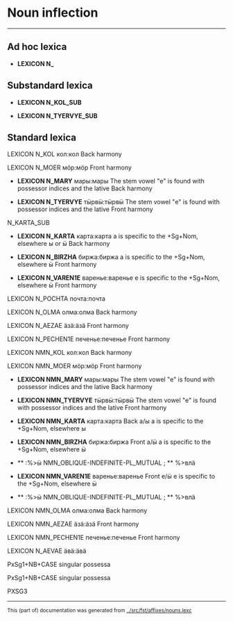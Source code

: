 # Noun inflection
----

## Ad hoc lexica




* **LEXICON N_**

## Substandard lexica

* **LEXICON N_KOL_SUB**

* **LEXICON N_TYERVYE_SUB**



## Standard lexica 

LEXICON N_KOL  кол:кол
Back harmony

LEXICON N_MOER  мӧр:мӧр
Front harmony

* **LEXICON N_MARY** мары:мары
The stem vowel "е" is found with possessor indices and the lative
Back harmony

* **LEXICON N_TYERVYE** тӹрвӹ:тӹрвӹ
The stem vowel "е" is found with possessor indices and the lative
Front harmony

N_KARTA_SUB

* **LEXICON N_KARTA** карта:карта
а is specific to the +Sg+Nom, elsewhere ы or ӹ
Back harmony

* **LEXICON N_BIRZHA** биржа:биржа
а is specific to the +Sg+Nom, elsewhere  ӹ
Front harmony

* **LEXICON N_VAREN1E** варенье:варенье
е is specific to the +Sg+Nom, elsewhere  ӹ
Front harmony

LEXICON N_POCHTA   почта:почта

LEXICON N_OLMA   олма:олма
Back harmony

LEXICON N_AEZAE   ӓзӓ:ӓзӓ
Front harmony

LEXICON N_PECHEN1E   печенье:печенье
Front harmony

LEXICON NMN_KOL  кол:кол
Back harmony


LEXICON NMN_MOER  мӧр:мӧр
Front harmony


* **LEXICON NMN_MARY** мары:мары
The stem vowel "е" is found with possessor indices and the lative
Back harmony


* **LEXICON NMN_TYERVYE** тӹрвӹ:тӹрвӹ
The stem vowel "е" is found with possessor indices and the lative
Front harmony


* **LEXICON NMN_KARTA** карта:карта
Back а/ы
а is specific to the +Sg+Nom, elsewhere ы


* **LEXICON NMN_BIRZHA** биржа:биржа
Front а/ӹ
а is specific to the +Sg+Nom, elsewhere ӹ

* ** :%>ӹ NMN_OBLIQUE-INDEFINITE-PL_MUTUAL ; ** %>влӓ

* **LEXICON NMN_VAREN1E** варенье:варенье
Front е/ӹ
е is specific to the +Sg+Nom, elsewhere ӹ

* ** :%>ӹ NMN_OBLIQUE-INDEFINITE-PL_MUTUAL ; ** %>влӓ

LEXICON NMN_OLMA   олма:олма
Back harmony



LEXICON NMN_AEZAE   ӓзӓ:ӓзӓ
Front harmony



LEXICON NMN_PECHEN1E   печенье:печенье
Front harmony


LEXICON N_AEVAE   ӓвӓ:ӓвӓ











PxSg1+NB+CASE
singular possessa



PxSg1+NB+CASE
singular possessa



























































PXSG3

















































* * *
<small>This (part of) documentation was generated from [../src/fst/affixes/nouns.lexc](http://github.com/giellalt/lang-mrj/blob/main/../src/fst/affixes/nouns.lexc)</small>
